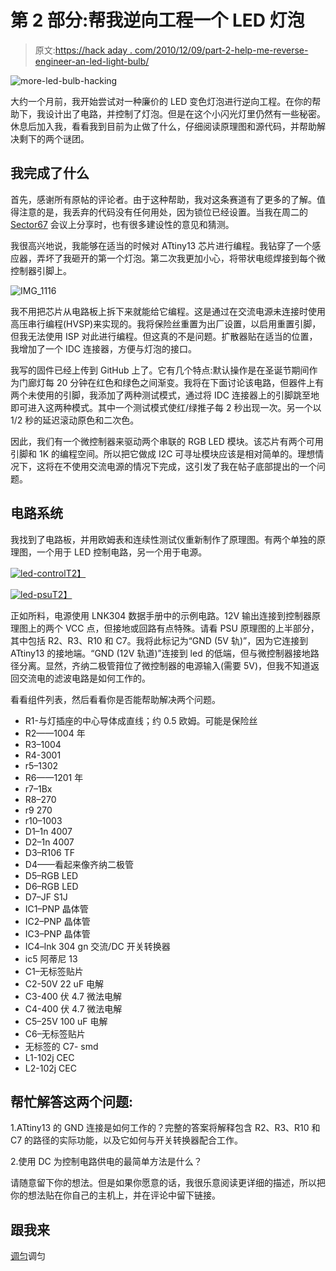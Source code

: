 # 第 2 部分:帮我逆向工程一个 LED 灯泡

> 原文:[https://hack aday . com/2010/12/09/part-2-help-me-reverse-engineer-an-led-light-bulb/](https://hackaday.com/2010/12/09/part-2-help-me-reverse-engineer-an-led-light-bulb/)

![](../Images/2391f22b1518e5b75bd013e324270cc2.png "more-led-bulb-hacking")

大约一个月前，我开始尝试对一种廉价的 LED 变色灯泡进行逆向工程。在你的帮助下，我设计出了电路，并控制了灯泡。但是在这个小闪光灯里仍然有一些秘密。休息后加入我，看看我到目前为止做了什么，仔细阅读原理图和源代码，并帮助解决剩下的两个谜团。

## **我完成了什么**

首先，感谢所有原帖的评论者。由于这种帮助，我对这条赛道有了更多的了解。值得注意的是，我丢弃的代码没有任何用处，因为锁位已经设置。当我在周二的 [Sector67](http://www.sector67.org/) 会议上分享时，也有很多建设性的意见和猜测。

我很高兴地说，我能够在适当的时候对 ATtiny13 芯片进行编程。我钻穿了一个感应器，弄坏了我砸开的第一个灯泡。第二次我更加小心，将带状电缆焊接到每个微控制器引脚上。

![](../Images/b86620527783b75381ffcf3c82f02e1a.png "IMG_1116")

我不用把芯片从电路板上拆下来就能给它编程。这是通过在交流电源未连接时使用高压串行编程(HVSP)来实现的。我将保险丝重置为出厂设置，以启用重置引脚，但我无法使用 ISP 对此进行编程。但这真的不是问题。扩散器贴在适当的位置，我增加了一个 IDC 连接器，方便与灯泡的接口。

我写的固件已经上传到 GitHub 上了。它有几个特点:默认操作是在圣诞节期间作为门廊灯每 20 分钟在红色和绿色之间渐变。我将在下面讨论该电路，但器件上有两个未使用的引脚，我添加了两种测试模式，通过将 IDC 连接器上的引脚跳至地即可进入这两种模式。其中一个测试模式使红/绿推子每 2 秒出现一次。另一个以 1/2 秒的延迟滚动原色和二次色。

因此，我们有一个微控制器来驱动两个串联的 RGB LED 模块。该芯片有两个可用引脚和 1K 的编程空间。所以把它做成 I2C 可寻址模块应该是相对简单的。理想情况下，这将在不使用交流电源的情况下完成，这引发了我在帖子底部提出的一个问题。

## **电路系统**

我找到了电路板，并用欧姆表和连续性测试仪重新制作了原理图。有两个单独的原理图，一个用于 LED 控制电路，另一个用于电源。

[![](../Images/b5070941fe9e427893cb2c76dce83011.png "led-control")T2】](http://hackaday.com/wp-content/uploads/2010/12/led-control.png)

[![](../Images/ca18d69a26a66a7331b2020fa8805d14.png "led-psu")T2】](http://hackaday.com/wp-content/uploads/2010/12/led-psu.png)

正如所料，电源使用 LNK304 数据手册中的示例电路。12V 输出连接到控制器原理图上的两个 VCC 点，但接地或回路有点特殊。请看 PSU 原理图的上半部分，其中包括 R2、R3、R10 和 C7。我将此标记为“GND (5V 轨)”，因为它连接到 ATtiny13 的接地端。“GND (12V 轨道)”连接到 led 的低端，但与微控制器接地路径分离。显然，齐纳二极管箝位了微控制器的电源输入(需要 5V)，但我不知道返回交流电的滤波电路是如何工作的。

看看组件列表，然后看看你是否能帮助解决两个问题。

*   R1-与灯插座的中心导体成直线；约 0.5 欧姆。可能是保险丝
*   R2——1004 年
*   R3–1004
*   R4-3001
*   r5–1302
*   R6——1201 年
*   r7–1Bx
*   R8–270
*   r9 270
*   r10–1003
*   D1–1n 4007
*   D2–1n 4007
*   D3–R106 TF
*   D4——看起来像齐纳二极管
*   D5–RGB LED
*   D6–RGB LED
*   D7–JF S1J
*   IC1–PNP 晶体管
*   IC2–PNP 晶体管
*   IC3–PNP 晶体管
*   IC4–lnk 304 gn 交流/DC 开关转换器
*   ic5 阿蒂尼 13
*   C1–无标签贴片
*   C2-50V 22 uF 电解
*   C3-400 伏 4.7 微法电解
*   C4-400 伏 4.7 微法电解
*   C5–25V 100 uF 电解
*   C6–无标签贴片
*   无标签的 C7- smd
*   L1-102j CEC
*   L2-102j CEC

## **帮忙解答这两个问题:**

1.ATtiny13 的 GND 连接是如何工作的？完整的答案将解释包含 R2、R3、R10 和 C7 的路径的实际功能，以及它如何与开关转换器配合工作。

2.使用 DC 为控制电路供电的最简单方法是什么？

请随意留下你的想法。但是如果你愿意的话，我很乐意阅读更详细的描述，所以把你的想法贴在你自己的主机上，并在评论中留下链接。

## 跟我来

[调匀](http://twitter.com/szczys)调匀